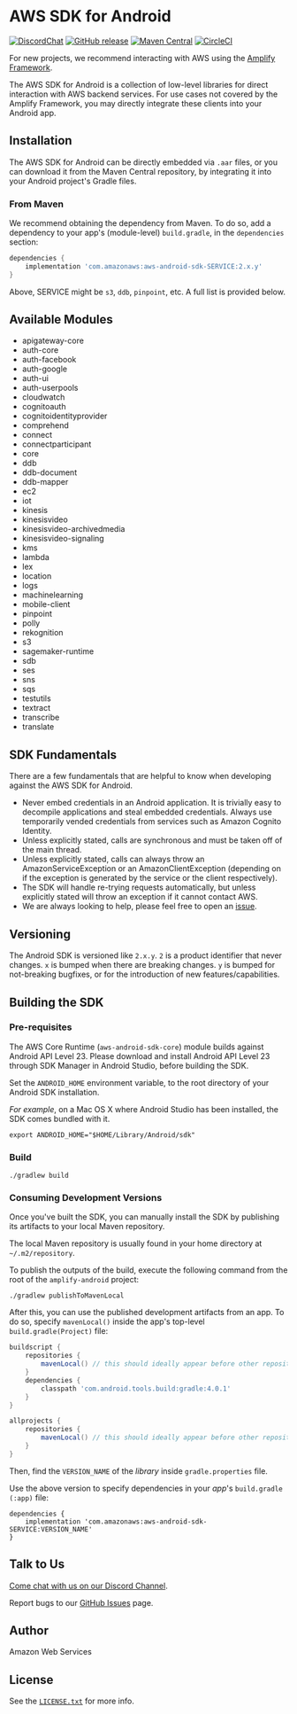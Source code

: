 # AWS SDK for Android 

[![DiscordChat](https://img.shields.io/discord/308323056592486420?logo=discord)](https://discord.gg/amplify)
[![GitHub release](https://img.shields.io/github/release/aws-amplify/aws-sdk-android.svg)](https://github.com/aws-amplify/aws-sdk-android/releases)
[![Maven Central](https://img.shields.io/maven-central/v/com.amazonaws/aws-android-sdk-core.svg)](https://search.maven.org/search?q=a:aws-android-sdk-core)
[![CircleCI](https://circleci.com/gh/aws-amplify/aws-sdk-android.svg?style=svg)](https://circleci.com/gh/aws-amplify/aws-sdk-android)

For new projects, we recommend interacting with AWS using the [Amplify Framework](https://docs.amplify.aws/start/q/integration/android).

The AWS SDK for Android is a collection of low-level libraries for direct interaction with AWS backend services. For use cases not covered by the Amplify Framework, you may directly integrate these clients into your Android app.

## Installation

The AWS SDK for Android can be directly embedded via `.aar` files, or you can download it from the Maven Central repository, by integrating it into your Android project's Gradle files.

### From Maven
We recommend obtaining the dependency from Maven. To do so, add a dependency to your app's (module-level) `build.gradle`, in the `dependencies` section:

```groovy
dependencies {
    implementation 'com.amazonaws:aws-android-sdk-SERVICE:2.x.y'
}
```

Above, SERVICE might be `s3`, `ddb`, `pinpoint`, etc. A full list is provided below.

## Available Modules
 
 * apigateway-core
 * auth-core
 * auth-facebook
 * auth-google
 * auth-ui
 * auth-userpools
 * cloudwatch
 * cognitoauth
 * cognitoidentityprovider
 * comprehend
 * connect
 * connectparticipant
 * core
 * ddb
 * ddb-document
 * ddb-mapper
 * ec2
 * iot
 * kinesis
 * kinesisvideo
 * kinesisvideo-archivedmedia
 * kinesisvideo-signaling
 * kms
 * lambda
 * lex
 * location
 * logs
 * machinelearning
 * mobile-client
 * pinpoint
 * polly
 * rekognition
 * s3
 * sagemaker-runtime
 * sdb
 * ses
 * sns
 * sqs
 * testutils
 * textract
 * transcribe
 * translate

## SDK Fundamentals
There are a few fundamentals that are helpful to know when developing against the AWS SDK for Android.

* Never embed credentials in an Android application.  It is trivially easy to decompile applications and steal embedded credentials.  Always use temporarily vended credentials from services such as Amazon Cognito Identity.
* Unless explicitly stated, calls are synchronous and must be taken off of the main thread.
* Unless explicitly stated, calls can always throw an AmazonServiceException or an AmazonClientException (depending on if the exception is generated by the service or the client respectively).
* The SDK will handle re-trying requests automatically, but unless explicitly stated will throw an exception if it cannot contact AWS.
* We are always looking to help, please feel free to open an [issue](https://github.com/aws-amplify/aws-sdk-android/issues).

## Versioning

The Android SDK is versioned like `2.x.y`. `2` is a product identifier that never changes. `x` is bumped when there are breaking changes. `y` is bumped for not-breaking bugfixes, or for the introduction of new features/capabilities.

## Building the SDK
### Pre-requisites
The AWS Core Runtime (`aws-android-sdk-core`) module builds against Android API Level 23. Please download and install Android API Level 23 through SDK Manager in Android Studio, before building the SDK.

Set the `ANDROID_HOME` environment variable, to the root directory of your Android SDK installation.

_For example_, on a Mac OS X where Android Studio has been installed, the SDK comes bundled with it.
```shell
export ANDROID_HOME="$HOME/Library/Android/sdk"
```

### Build
```shell
./gradlew build
```

### Consuming Development Versions

Once you've built the SDK, you can manually install the SDK
by publishing its artifacts to your local Maven repository.

The local Maven repository is usually found in your home directory at
`~/.m2/repository`.

To publish the outputs of the build, execute the following command from
the root of the `amplify-android` project:

```shell
./gradlew publishToMavenLocal
```

After this, you can use the published development artifacts from an app.
To do so, specify `mavenLocal()` inside the app's top-level
`build.gradle(Project)` file:

```gradle
buildscript {
    repositories {
        mavenLocal() // this should ideally appear before other repositories
    }
    dependencies {
        classpath 'com.android.tools.build:gradle:4.0.1'
    }
}

allprojects {
    repositories {
        mavenLocal() // this should ideally appear before other repositories
    }
}
```
Then, find the `VERSION_NAME` of the *library* inside `gradle.properties` file.

Use the above version to specify dependencies in your *app*'s `build.gradle (:app)` file:
```
dependencies {
    implementation 'com.amazonaws:aws-android-sdk-SERVICE:VERSION_NAME'
}
```

## Talk to Us

[Come chat with us on our Discord Channel](https://discord.gg/amplify).

Report bugs to our [GitHub Issues](https://github.com/aws-amplify/aws-sdk-android/issues) page.

## Author

Amazon Web Services

## License

See the [`LICENSE.txt`](https://github.com/aws-amplify/aws-sdk-android/blob/main/LICENSE.txt) for more info.
